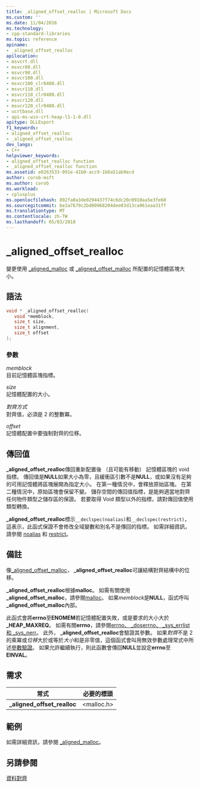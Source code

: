```yaml
---
title: _aligned_offset_realloc | Microsoft Docs
ms.custom: ''
ms.date: 11/04/2016
ms.technology:
- cpp-standard-libraries
ms.topic: reference
apiname:
- _aligned_offset_realloc
apilocation:
- msvcrt.dll
- msvcr80.dll
- msvcr90.dll
- msvcr100.dll
- msvcr100_clr0400.dll
- msvcr110.dll
- msvcr110_clr0400.dll
- msvcr120.dll
- msvcr120_clr0400.dll
- ucrtbase.dll
- api-ms-win-crt-heap-l1-1-0.dll
apitype: DLLExport
f1_keywords:
- aligned_offset_realloc
- _aligned_offset_realloc
dev_langs:
- C++
helpviewer_keywords:
- aligned_offset_realloc function
- _aligned_offset_realloc function
ms.assetid: e0263533-991e-41b0-acc9-1b8a51ab9ecd
author: corob-msft
ms.author: corob
ms.workload:
- cplusplus
ms.openlocfilehash: 892fa0a3de0294437f74c6dc20c0910aa5e3fe60
ms.sourcegitcommit: be2a7679c2bd80968204dee03d13ca961eaa31ff
ms.translationtype: MT
ms.contentlocale: zh-TW
ms.lasthandoff: 05/03/2018
---
```

# <a name="alignedoffsetrealloc"></a>_aligned_offset_realloc

變更使用 [_aligned_malloc](aligned-malloc.md) 或 [_aligned_offset_malloc](aligned-offset-malloc.md) 所配置的記憶體區塊大小。

## <a name="syntax"></a>語法

```C
void * _aligned_offset_realloc(
   void *memblock,
   size_t size,
   size_t alignment,
   size_t offset
);
```

### <a name="parameters"></a>參數

*memblock*<br/>
目前記憶體區塊指標。

*size*<br/>
記憶體配置的大小。

*對齊方式*<br/>
對齊值，必須是 2 的整數冪。

*offset*<br/>
記憶體配置中要強制對齊的位移。

## <a name="return-value"></a>傳回值

**_aligned_offset_realloc**傳回重新配置後 （且可能有移動） 記憶體區塊的 void 指標。 傳回值是**NULL**如果大小為零，且緩衝區引數不是**NULL**，或如果沒有足夠的可用記憶體將區塊展開為指定大小。 在第一種情況中，會釋放原始區塊。 在第二種情況中，原始區塊會保留不變。 儲存空間的傳回值指標，是能夠適當地對齊任何物件類型之儲存區的保證。 若要取得 Void 類型以外的指標，請對傳回值使用類型轉換。

**_aligned_offset_realloc**標示`__declspec(noalias)`和`__declspec(restrict)`，這表示，此函式保證不會修改全域變數和別名不是傳回的指標。 如需詳細資訊，請參閱 [noalias](../../cpp/noalias.md) 和 [restrict](../../cpp/restrict.md)。

## <a name="remarks"></a>備註

像[_aligned_offset_malloc](aligned-offset-malloc.md)， **_aligned_offset_realloc**可讓結構對齊結構中的位移。

**_aligned_offset_realloc**根據**malloc**。 如需有關使用 **_aligned_offset_malloc**，請參閱[malloc](malloc.md)。 如果*memblock*是**NULL**，函式呼叫 **_aligned_offset_malloc**內部。

此函式會將**errno**至**ENOMEM**若記憶體配置失敗，或是要求的大小大於 **_HEAP_MAXREQ**。 如需有關**errno**，請參閱[errno、 _doserrno、 _sys_errlist 和 _sys_nerr](../../c-runtime-library/errno-doserrno-sys-errlist-and-sys-nerr.md)。 此外， **_aligned_offset_realloc**會驗證其參數。 如果*對齊*不是 2 的乘冪或*位移*大於或等於*大小*和是非零值，這個函式會叫用無效參數處理常式中所述[參數驗證](../../c-runtime-library/parameter-validation.md)。 如果允許繼續執行，則此函數會傳回**NULL**並設定**errno**至**EINVAL**。

## <a name="requirements"></a>需求

|常式|必要的標頭|
|-------------|---------------------|
|**_aligned_offset_realloc**|\<malloc.h>|

## <a name="example"></a>範例

如需詳細資訊，請參閱 [_aligned_malloc](aligned-malloc.md)。

## <a name="see-also"></a>另請參閱

[資料對齊](../../c-runtime-library/data-alignment.md)<br/>
